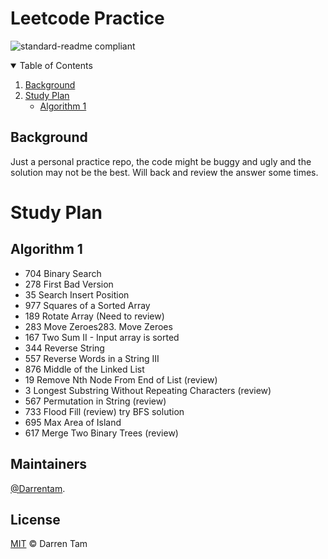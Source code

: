 # Leetcode Practice

![standard-readme compliant](https://img.shields.io/badge/readme%20style-standard-brightgreen.svg?style=flat-square)
<details open="open">
  <summary>Table of Contents</summary>
  <ol>
    <li>
      <a href="#Background#Background">Background</a>
    </li>
    <li>
      <a href="#Study Plan">Study Plan</a>
      <ul>
        <li><a href="#Algorithm 1">Algorithm 1</a></li>
      </ul>
    </li>
  </ol>
</details>



## Background

Just a personal practice repo, the code might be buggy and ugly and the solution may not be the best.
Will back and review the answer some times.

# Study Plan
## Algorithm 1

- 704 Binary Search
- 278 First Bad Version
- 35 Search Insert Position
- 977 Squares of a Sorted Array
- 189 Rotate Array (Need to review)
- 283 Move Zeroes283. Move Zeroes
- 167 Two Sum II - Input array is sorted
- 344 Reverse String
- 557 Reverse Words in a String III
- 876 Middle of the Linked List
- 19 Remove Nth Node From End of List (review)
- 3 Longest Substring Without Repeating Characters (review)
- 567 Permutation in String (review)
- 733 Flood Fill (review) try BFS solution
- 695 Max Area of Island 
- 617 Merge Two Binary Trees (review)


## Maintainers
[@Darrentam](https://github.com/Darrentam).

## License

[MIT](LICENSE) © Darren Tam